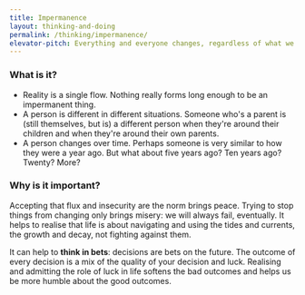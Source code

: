 ```yaml
---
title: Impermanence
layout: thinking-and-doing
permalink: /thinking/impermanence/
elevator-pitch: Everything and everyone changes, regardless of what we might think or want.
---
```


### What is it?

- Reality is a single flow. Nothing really forms long enough to be an impermanent thing.
- A person is different in different situations. Someone who's a parent is (still themselves, but is) a different person when they're around their children and when they're around their own parents.
- A person changes over time. Perhaps someone is very similar to how they were a year ago. But what about five years ago? Ten years ago? Twenty? More?

### Why is it important?

Accepting that flux and insecurity are the norm brings peace. Trying to stop things from changing only brings misery: we will always fail, eventually. It helps to realise that life is about navigating and using the tides and currents, the growth and decay, not fighting against them.

It can help to **think in bets**: decisions are bets on the future. The outcome of every decision is a mix of the quality of your decision and luck. Realising and admitting the role of luck in life softens the bad outcomes and helps us be more humble about the good outcomes.